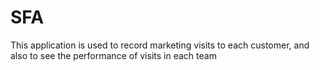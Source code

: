 # SFA
This application is used to record marketing visits to each customer, and also to see the performance of visits in each team
